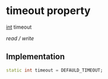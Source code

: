 


# timeout property






[int](https://api.flutter.dev/flutter/dart-core/int-class.html) timeout
  
_read / write_






## Implementation

```dart
static int timeout = DEFAULD_TIMEOUT;


```







